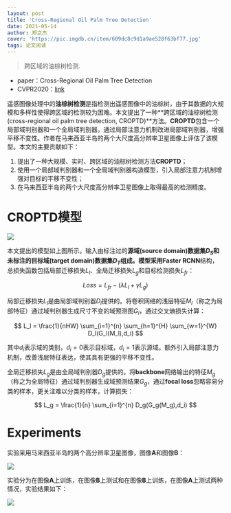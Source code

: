 ```yaml
---
layout: post
title: 'Cross-Regional Oil Palm Tree Detection'
date: 2021-05-14
author: 郑之杰
cover: 'https://pic.imgdb.cn/item/609dc8c9d1a9ae528f63bf77.jpg'
tags: 论文阅读
---
```


> 跨区域的油棕树检测.

- paper：Cross-Regional Oil Palm Tree Detection
- CVPR2020：[link](https://ieeexplore.ieee.org/document/9151094)

遥感图像处理中的**油棕树检测**是指检测出遥感图像中的油棕树，由于其数据的大规模和多样性使得跨区域的检测较为困难。本文提出了一种**跨区域的油棕树检测(cross-regional oil palm tree detection, CROPTD)**方法。**CROPTD**包含一个局部域判别器和一个全局域判别器。通过局部注意力机制改进局部域判别器，增强平移不变性。作者在马来西亚半岛的两个大尺度高分辨率卫星图像上评估了该模型。本文的主要贡献如下：
1. 提出了一种大规模、实时、跨区域的油棕树检测方法**CROPTD**；
2. 使用一个局部域判别器和一个全局域判别器构造模型，引入局部注意力机制增强对目标的平移不变性；
3. 在马来西亚半岛的两个大尺度高分辨率卫星图像上取得最高的检测精度。

# CROPTD模型

![](https://pic.imgdb.cn/item/609dcd8ed1a9ae528f86539a.jpg)

本文提出的模型如上图所示。输入由标注过的**源域(source domain)**数据集$D_S$和未标注的**目标域(target domain)**数据集$D_T$组成。模型采用**Faster RCNN**结构，总损失函数包括局部迁移损失$L_l$、全局迁移损失$L_g$和目标检测损失$L_{fr}$：

$$ Loss=L_{fr}-(\lambda L_l + \gamma L_g) $$

局部迁移损失$L_l$是由局部域判别器$D_l$提供的。将卷积网络的浅层特征$M_l$（称之为局部特征）通过域判别器生成尺寸不变的域预测图$G_l$，通过交叉熵损失计算：

$$ L_l = \frac{1}{nHW} \sum_{i=1}^{n} \sum_{h=1}^{H} \sum_{w=1}^{W} D_l(G_l(M_l),d_i) $$

其中$d_i$表示域的类别，$d_i=0$表示目标域，$d_i=1$表示源域。额外引入局部注意力机制，改善浅层特征表达，使其具有更强的平移不变性。

全局迁移损失$L_g$是由全局域判别器$D_g$提供的。将**backbone**网络输出的特征$M_g$（称之为全局特征）通过域判别器生成域预测结果$G_g$，通过**focal loss**忽略容易分类的样本，更关注难以分类的样本，计算损失：

$$ L_g = \frac{1}{n} \sum_{i=1}^{n} D_g(G_g(M_g),d_i) $$

# Experiments
实验采用马来西亚半岛的两个高分辨率卫星图像，图像**A**和图像**B**：

![](https://pic.imgdb.cn/item/609f2363d1a9ae528f5010a3.jpg)

实验分为在图像**A**上训练，在图像**B**上测试和在图像**B**上训练，在图像**A**上测试两种情况，实验结果如下：

![](https://pic.imgdb.cn/item/609f2391d1a9ae528f51ceae.jpg)


